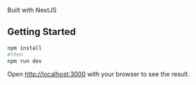 Built with NextJS

## Getting Started

```bash
npm install 
#then
npm run dev
```

Open [http://localhost:3000](http://localhost:3000) with your browser to see the result.